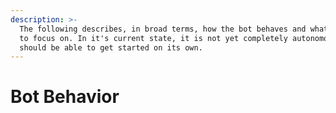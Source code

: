 ```yaml
---
description: >-
  The following describes, in broad terms, how the bot behaves and what it tries
  to focus on. In it's current state, it is not yet completely autonomous, but
  should be able to get started on its own.
---
```


# Bot Behavior

